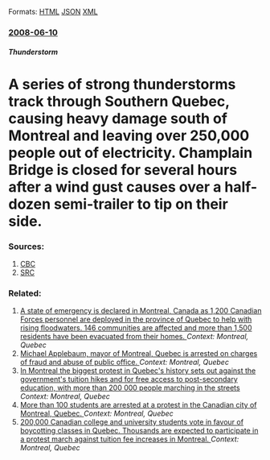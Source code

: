 
Formats: [HTML](/news/2008/06/10/a-series-of-strong-thunderstorms-track-through-southern-quebec-causing-heavy-damage-south-of-montreal-and-leaving-over-250-000-people-out.html)  [JSON](/news/2008/06/10/a-series-of-strong-thunderstorms-track-through-southern-quebec-causing-heavy-damage-south-of-montreal-and-leaving-over-250-000-people-out.json)  [XML](/news/2008/06/10/a-series-of-strong-thunderstorms-track-through-southern-quebec-causing-heavy-damage-south-of-montreal-and-leaving-over-250-000-people-out.xml)  

### [2008-06-10](/news/2008/06/10/index.md)

##### Thunderstorm
#  A series of strong thunderstorms track through Southern Quebec, causing heavy damage south of Montreal and leaving over 250,000 people out of electricity. Champlain Bridge is closed for several hours after a wind gust causes over a half-dozen semi-trailer to tip on their side. 




### Sources:

1. [CBC](http://www.cbc.ca/canada/montreal/story/2008/06/10/qc-weather0610.html)
2. [SRC](http://www.radio-canada.ca/nouvelles/National/2008/06/10/005-meteo-orage-alerte.shtml)

### Related:

1. [A state of emergency is declared in Montreal, Canada as 1,200 Canadian Forces personnel are deployed in the province of Quebec to help with rising floodwaters. 146 communities are affected and more than 1,500 residents have been evacuated from their homes. ](/news/2017/05/7/a-state-of-emergency-is-declared-in-montreal-canada-as-1-200-canadian-forces-personnel-are-deployed-in-the-province-of-quebec-to-help-with.md) _Context: Montreal, Quebec_
2. [Michael Applebaum, mayor of Montreal, Quebec is arrested on charges of fraud and abuse of public office. ](/news/2013/06/17/michael-applebaum-mayor-of-montreal-quebec-is-arrested-on-charges-of-fraud-and-abuse-of-public-office.md) _Context: Montreal, Quebec_
3. [In Montreal the biggest protest in Quebec's history sets out against the government's tuition hikes and for free access to post-secondary education, with more than 200 000 people marching in the streets ](/news/2012/03/22/in-montreal-the-biggest-protest-in-quebec-s-history-sets-out-against-the-government-s-tuition-hikes-and-for-free-access-to-post-secondary-ed.md) _Context: Montreal, Quebec_
4. [More than 100 students are arrested at a protest in the Canadian city of Montreal, Quebec. ](/news/2012/03/15/more-than-100-students-are-arrested-at-a-protest-in-the-canadian-city-of-montreal-quebec.md) _Context: Montreal, Quebec_
5. [200,000 Canadian college and university students vote in favour of boycotting classes in Quebec. Thousands are expected to participate in a protest march against tuition fee increases in Montreal. ](/news/2011/11/10/200-000-canadian-college-and-university-students-vote-in-favour-of-boycotting-classes-in-quebec-thousands-are-expected-to-participate-in-a.md) _Context: Montreal, Quebec_

